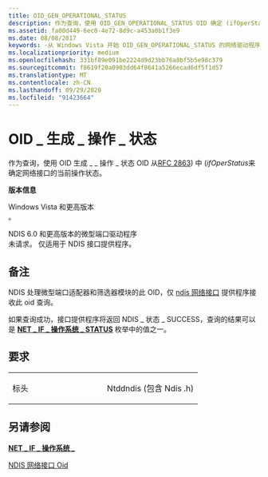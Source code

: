 ```yaml
---
title: OID_GEN_OPERATIONAL_STATUS
description: 作为查询，使用 OID_GEN_OPERATIONAL_STATUS OID 确定 (ifOperStatus 从 RFC 2863) 的网络接口的当前操作状态。
ms.assetid: fa00d449-6ec0-4e72-8d9c-a453a0b1f3e9
ms.date: 08/08/2017
keywords: -从 Windows Vista 开始 OID_GEN_OPERATIONAL_STATUS 的网络驱动程序
ms.localizationpriority: medium
ms.openlocfilehash: 331bf89e091be2224d9d23bb76a8bf5b5e98c379
ms.sourcegitcommit: f8619f20a0903dd64f8641a5266ecad6df5f1d57
ms.translationtype: MT
ms.contentlocale: zh-CN
ms.lasthandoff: 09/29/2020
ms.locfileid: "91423664"
---
```

# <a name="oid_gen_operational_status"></a>OID \_ 生成 \_ 操作 \_ 状态


作为查询，使用 OID 生成 \_ \_ 操作 \_ 状态 OID 从[RFC 2863](https://go.microsoft.com/fwlink/p/?linkid=84054)) 中 (*ifOperStatus*来确定网络接口的当前操作状态。

**版本信息**

<a href="" id="windows-vista-and-later"></a>Windows Vista 和更高版本  
。

<a href="" id="ndis-6-0-and-later-miniport-drivers"></a>NDIS 6.0 和更高版本的微型端口驱动程序  
未请求。 仅适用于 NDIS 接口提供程序。

<a name="remarks"></a>备注
-------

NDIS 处理微型端口适配器和筛选器模块的此 OID，仅 [ndis 网络接口](./ndis-network-interfaces2.md) 提供程序接收此 oid 查询。

如果查询成功，接口提供程序将返回 NDIS \_ 状态 \_ SUCCESS，查询的结果可以是 [**NET \_ IF \_ 操作系统 \_ STATUS**](/windows/win32/api/ifdef/ne-ifdef-net_if_oper_status) 枚举中的值之一。

<a name="requirements"></a>要求
------------

<table>
<colgroup>
<col width="50%" />
<col width="50%" />
</colgroup>
<tbody>
<tr class="odd">
<td><p>标头</p></td>
<td>Ntddndis (包含 Ndis .h) </td>
</tr>
</tbody>
</table>

## <a name="see-also"></a>另请参阅


[**NET \_ IF \_ 操作系统 \_**](/windows/win32/api/ifdef/ne-ifdef-net_if_oper_status)

[NDIS 网络接口 Oid](./ndis-network-interface-oids.md)

 

